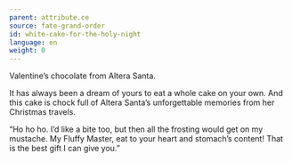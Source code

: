 ```yaml
---
parent: attribute.ce
source: fate-grand-order
id: white-cake-for-the-holy-night
language: en
weight: 0
---
```


Valentine’s chocolate from Altera Santa.

It has always been a dream of yours to eat a whole cake on your own.
And this cake is chock full of Altera Santa’s unforgettable memories from her Christmas travels.

“Ho ho ho. I’d like a bite too, but then all the frosting would get on my mustache.
My Fluffy Master, eat to your heart and stomach’s content! That is the best gift I can give you.”
